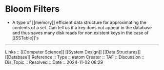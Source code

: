 # Bloom Filters

- A type of [[memory]] efficient data structure for approximating the contents of a set. Can tell us if a key does not appear in the database and thus saves many disk reads for non existent keys in the case of [[SSTable]]'s
---
Links :: [[Computer Science]] [[System Design]] [[Data Structures]] [[Database]]
Reference ::
Type :: #atom
Creator ::
TAF ::
Discussion ::
Dis_Topic :: 
Resolved ::
Date :: 2024-11-02 08:29
